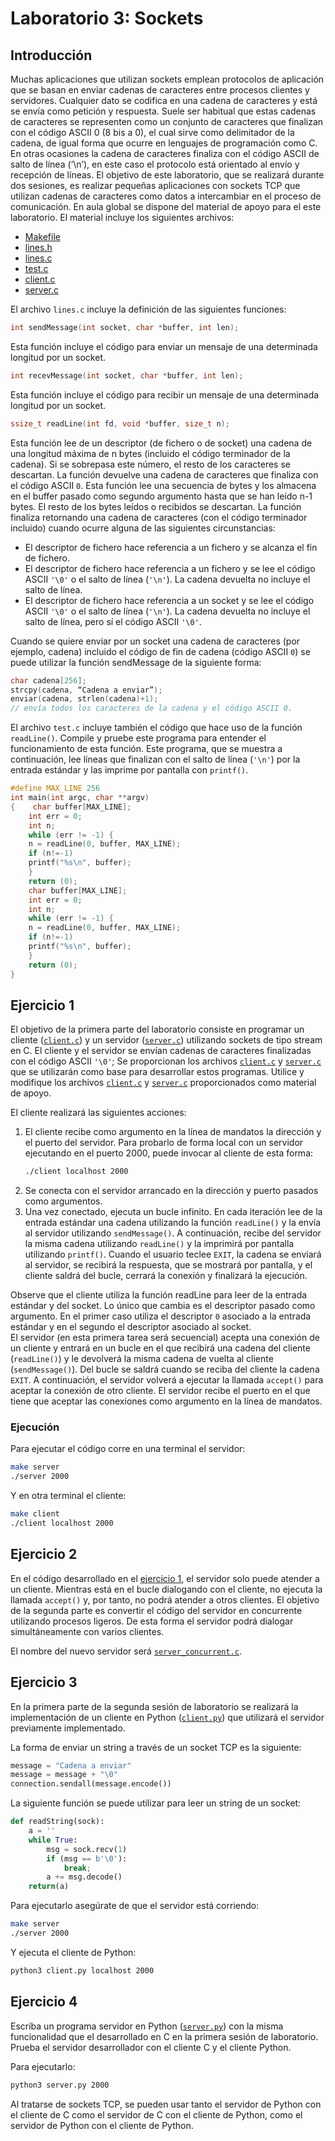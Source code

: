 # Laboratorio 3: Sockets


## Introducción
Muchas aplicaciones que utilizan sockets emplean protocolos de aplicación que se basan en enviar cadenas de caracteres entre procesos clientes y servidores. Cualquier dato se codifica en una cadena de caracteres y está se envía como petición y respuesta. Suele ser habitual que estas cadenas de caracteres se representen como un conjunto de caracteres que finalizan con el código ASCII 0 (8 bis a 0), el cual sirve como delimitador de la cadena, de igual forma que ocurre en lenguajes de programación como C. En otras ocasiones la cadena de caracteres finaliza con el código ASCII de salto de línea (‘\n’), en este caso el protocolo está orientado al envío y recepción de líneas.
El objetivo de este laboratorio, que se realizará durante dos sesiones, es realizar pequeñas aplicaciones con sockets TCP que utilizan cadenas de caracteres como datos a intercambiar en el proceso de comunicación. En aula global se dispone del material de apoyo para el este laboratorio. El material incluye los siguientes archivos:
- [Makefile](Makefile)
- [lines.h](lines.h)
- [lines.c](lines.c)
- [test.c](test.c)
- [client.c](client.c)
- [server.c](server.c)

El archivo `lines.c` incluye la definición de las siguientes funciones:  


```c
int sendMessage(int socket, char *buffer, int len);
```
Esta función incluye el código para enviar un mensaje de una determinada longitud por un socket.

```c
int recevMessage(int socket, char *buffer, int len);
```
Esta función incluye el código para recibir un mensaje de una determinada longitud por un socket.
```c
ssize_t readLine(int fd, void *buffer, size_t n);
```
Esta función lee de un descriptor (de fichero o de socket) una cadena de una longitud máxima de n bytes (incluido el código terminador de la cadena). Si se sobrepasa este número, el resto de los caracteres se descartan. La función devuelve una cadena de caracteres que finaliza con el código ASCII `0`. Esta función lee una secuencia de bytes y los almacena en el buffer pasado como segundo argumento hasta que se han leído n-1 bytes. El resto de los bytes leídos o recibidos se descartan. La función finaliza retornando una cadena de caracteres (con el código terminador incluido) cuando ocurre alguna de las siguientes circunstancias:
- El descriptor de fichero hace referencia a un fichero y se alcanza el fin de fichero.
- El descriptor de fichero hace referencia a un fichero y se lee el código ASCII `'\0'` o el salto de línea (`'\n'`). La cadena devuelta no incluye el salto de línea.
- El descriptor de fichero hace referencia a un socket y se lee el código ASCII `'\0'` o el salto de línea (`'\n'`). La cadena devuelta no incluye el salto de línea, pero sí el código ASCII `'\0'`.

Cuando se quiere enviar por un socket una cadena de caracteres (por ejemplo, cadena) incluido el código de fin de cadena (código ASCII `0`) se puede utilizar la función sendMessage de la siguiente forma:
```c
char cadena[256];
strcpy(cadena, “Cadena a enviar”);
enviar(cadena, strlen(cadena)+1);
// envía todos los caracteres de la cadena y el código ASCII 0.
```

El archivo `test.c` incluye también el código que hace uso de la función `readLine()`. Compile y pruebe este programa para entender el funcionamiento de esta función. Este programa, que se muestra a continuación, lee líneas que finalizan con el salto de línea (`'\n'`) por la entrada estándar y las imprime por pantalla con `printf()`.
```c
#define MAX_LINE 256
int main(int argc, char **argv)
{    char buffer[MAX_LINE];
    int err = 0;
    int n;
    while (err != -1) {
    n = readLine(0, buffer, MAX_LINE);
    if (n!=-1)
    printf("%s\n", buffer);
    }
    return (0);
    char buffer[MAX_LINE];
    int err = 0;
    int n;
    while (err != -1) {
    n = readLine(0, buffer, MAX_LINE);
    if (n!=-1)
    printf("%s\n", buffer);
    }
    return (0);
}
```


## Ejercicio 1
El objetivo de la primera parte del laboratorio consiste en programar un cliente ([`client.c`](client.c)) y un servidor ([`server.c`](server.c)) utilizando sockets de tipo stream en C. El cliente y el servidor se envían cadenas de caracteres finalizadas con el código ASCII `'\0'`; Se proporcionan los archivos [`client.c`](client.c) y [`server.c`](server.c) que se utilizarán como base para desarrollar estos programas. Utilice y modifique los archivos [`client.c`](client.c) y [`server.c`](server.c) proporcionados como material de apoyo.  

El cliente realizará las siguientes acciones:
1. El cliente recibe como argumento en la línea de mandatos la dirección y el puerto del servidor. Para probarlo de forma local con un servidor ejecutando en el puerto 2000, puede invocar al cliente de esta forma:
    ```bash
    ./client localhost 2000
    ```
2. Se conecta con el servidor arrancado en la dirección y puerto pasados como argumentos.
3. Una vez conectado, ejecuta un bucle infinito. En cada iteración lee de la entrada estándar una cadena utilizando la función `readLine()` y la envía al servidor utilizando `sendMessage()`. A continuación, recibe del servidor la misma cadena utilizando `readLine()` y la imprimirá por pantalla utilizando `printf()`. Cuando el usuario teclee `EXIT`, la cadena se enviará al servidor, se recibirá la respuesta, que se mostrará por pantalla, y el cliente saldrá del bucle, cerrará la conexión y finalizará la ejecución.

Observe que el cliente utiliza la función readLine para leer de la entrada estándar y del socket. Lo único que cambia es el descriptor pasado como argumento. En el primer caso utiliza el descriptor `0` asociado a la entrada estándar y en el segundo el descriptor asociado al socket.  
El servidor (en esta primera tarea será secuencial) acepta una conexión de un cliente y entrará en un bucle en el que recibirá una cadena del cliente (`readLine()`) y le devolverá la misma cadena de vuelta al cliente (`sendMessage()`). Del bucle se saldrá cuando se reciba del cliente la cadena `EXIT`. A continuación, el servidor volverá a ejecutar la llamada `accept()` para aceptar la conexión de otro cliente. El servidor recibe el puerto en el que tiene que aceptar las conexiones como argumento en la línea de mandatos.  

### Ejecución

Para ejecutar el código corre en una terminal el servidor:
```bash
make server
./server 2000
```
Y en otra terminal el cliente:
```bash
make client
./client localhost 2000
```


## Ejercicio 2
En el código desarrollado en el [ejercicio 1](#ejercicio-1), el servidor solo puede atender a un cliente. Mientras está en el bucle dialogando con el cliente, no ejecuta la llamada `accept()` y, por tanto, no podrá atender a otros clientes. El objetivo de la segunda parte es convertir el código del servidor en concurrente utilizando procesos ligeros. De esta forma el servidor podrá dialogar simultáneamente con varios clientes.  

El nombre del nuevo servidor será [`server_concurrent.c`](server_concurrent.c).


## Ejercicio 3
En la primera parte de la segunda sesión de laboratorio se realizará la implementación de un cliente en Python ([`client.py`](client.py)) que utilizará el servidor previamente implementado.  

La forma de enviar un string a través de un socket TCP es la siguiente:
```python
message = "Cadena a enviar"
message = message + "\0"
connection.sendall(message.encode())
```

La siguiente función se puede utilizar para leer un string de un socket:
```python
def readString(sock):
    a = ''
    while True:
        msg = sock.recv(1)
        if (msg == b'\0'):
            break;
        a += msg.decode()
    return(a)
```

Para ejecutarlo asegúrate de que el servidor está corriendo:
```bash
make server
./server 2000
```
Y ejecuta el cliente de Python:
```bash
python3 client.py localhost 2000
```

## Ejercicio 4
Escriba un programa servidor en Python ([`server.py`](server.py)) con la misma funcionalidad que el desarrollado en C en la primera sesión de laboratorio. Prueba el servidor desarrollador con el cliente C y el cliente Python.

Para ejecutarlo:
```bash
python3 server.py 2000
```

Al tratarse de sockets TCP, se pueden usar tanto el servidor de Python con el cliente de C como el servidor de C con el cliente de Python, como el servidor de Python con el cliente de Python.